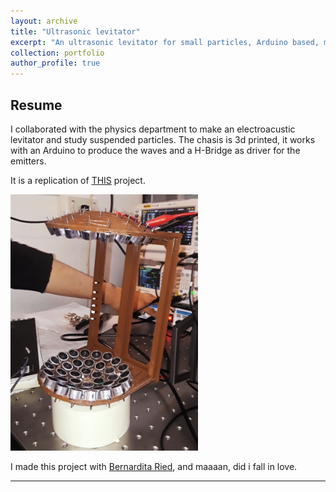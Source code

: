 ```yaml
---
layout: archive
title: "Ultrasonic levitator"
excerpt: "An ultrasonic levitator for small particles, Arduino based, made with 3d printing."
collection: portfolio
author_profile: true
---
```


## Resume

I collaborated with the physics department to make an electroacustic levitator and study suspended particles. The chasis is 3d printed, it works with an Arduino to produce the waves and a H-Bridge as driver for the emitters.

It is a replication of [THIS](https://www.instructables.com/Acoustic-Levitator/) project.

<img src="/images/lev2.png" width="300">

I made this project with [Bernardita Ried](http://bernarditaried.com/), and maaaan, did i fall in love.

---





